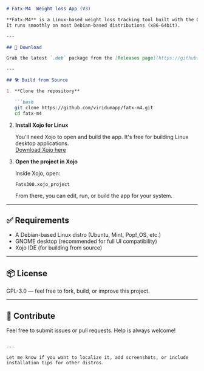 
```markdown
# Fatx-M4  Weight loss App (V3)

**Fatx-M4** is a Linux-based weight loss tracking tool built with the GNOME desktop in mind.  
It runs smoothly on most Debian-based distributions (x86-64bit).

---

## 🔽 Download

Grab the latest `.deb` package from the [Releases page](https://github.com/viridumapp/fatx-m4/releases) for easy installation.

---

## 🛠️ Build from Source

1. **Clone the repository**

   ```bash
   git clone https://github.com/viridumapp/fatx-m4.git
   cd fatx-m4
   ```

2. **Install Xojo for Linux**

   You'll need Xojo to open and build the app. It's free for building Linux desktop applications.  
   [Download Xojo here](https://xojo.com/download/)

3. **Open the project in Xojo**

   Inside Xojo, open:

   ```
   Fatx300.xojo_project
   ```

   From there, you can edit, run, or build the app for your system.

---

## ✅ Requirements

- A Debian-based Linux distro (Ubuntu, Mint, Pop!_OS, etc.)
- GNOME desktop (recommended for full UI compatibility)
- Xojo IDE (for building from source)

---

## 📦 License

 GPL-3.0 — feel free to fork, build, or improve this project.

---

## 🙌 Contribute

Feel free to submit issues or pull requests. Help is always welcome!
```

---

Let me know if you want to localize it, add screenshots, or include installation tips for other distros.
